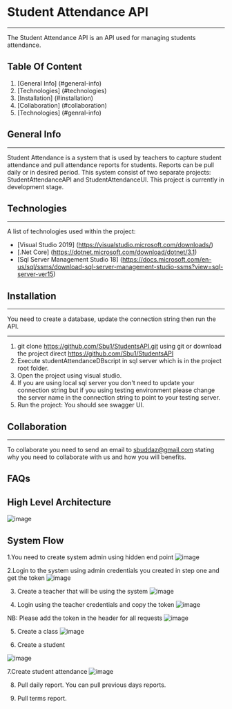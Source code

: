 # Student Attendance API
***
The Student Attendance API is an API used for managing students attendance.   

## Table Of Content
1. [General Info] (#general-info)
2. [Technologies] (#technologies)
3. [Installation] (#installation)
4. [Collaboration] (#collaboration)
5. [Technologies] (#genral-info)

## General Info
***
Student Attendance is a system that is used by teachers to capture student attendance and pull attendance reports for students. Reports can be pull daily or in desired period. This system consist of two separate projects: StudentAttendanceAPI and StudentAttendanceUI.
This project is currently in development stage.

## Technologies
***
A list of technologies used within the project:
* [Visual Studio 2019] (https://visualstudio.microsoft.com/downloads/)
* [.Net Core] (https://dotnet.microsoft.com/download/dotnet/3.1)
* [Sql Server Management Studio 18] (https://docs.microsoft.com/en-us/sql/ssms/download-sql-server-management-studio-ssms?view=sql-server-ver15)


## Installation
***
You need to create a database, update the connection string then run the API.
***
1. git clone https://github.com/Sbu1/StudentsAPI.git using git or download the project direct https://github.com/Sbu1/StudentsAPI
2. Execute studentAttendanceDBscript in sql server which is in the project root folder.
3. Open the project using visual studio.
4. If you are using local sql server you don't need to update your connection string but if you using testing environment please change the server name in the connection string to point to your testing server.
5. Run the project: You should see swagger UI.

## Collaboration
***
To collaborate you need to send an email to sbuddaz@gmail.com stating why you need to collaborate with us and how you will benefits.

## FAQs

## High Level Architecture
![image](https://user-images.githubusercontent.com/47100836/116930109-9d8bfd80-ac5f-11eb-94b1-c940e887f36c.png)

## System Flow
1.You need to create system admin using hidden end point 
  ![image](https://user-images.githubusercontent.com/47100836/116931412-3c652980-ac61-11eb-9176-b80d6eeb5886.png)


2.Login to the system using admin credentials you created in step one and get the token
![image](https://user-images.githubusercontent.com/47100836/116931581-72a2a900-ac61-11eb-8e51-af49f12ccf5c.png)

3. Create a teacher that will be using the system 
![image](https://user-images.githubusercontent.com/47100836/116931876-da58f400-ac61-11eb-86c5-6c19b84dc5ce.png)

4. Login using the teacher credentials and copy the token
![image](https://user-images.githubusercontent.com/47100836/116932030-11c7a080-ac62-11eb-9dfd-e71f9b75d8ec.png)

NB: Please add the token in the header for all requests
![image](https://user-images.githubusercontent.com/47100836/116932397-7daa0900-ac62-11eb-9d58-4347da0f36a9.png)

5. Create a class
![image](https://user-images.githubusercontent.com/47100836/116932880-1c366a00-ac63-11eb-9f6a-739e85c41b40.png)

6. Create a student

![image](https://user-images.githubusercontent.com/47100836/116933345-b7c7da80-ac63-11eb-8188-96fbfda7c593.png)

7.Create student attendance
![image](https://user-images.githubusercontent.com/47100836/116933865-708e1980-ac64-11eb-993d-7fb7b8c9f45f.png)

8. Pull daily report. You can pull previous days reports.

9. Pull terms report.








